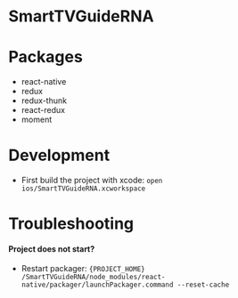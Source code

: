 SmartTVGuideRNA
===============

# Packages
- react-native
- redux
- redux-thunk
- react-redux
- moment

# Development
- First build the project with xcode: ```open ios/SmartTVGuideRNA.xcworkspace```

# Troubleshooting
#### Project does not start?
- Restart packager: ```{PROJECT_HOME}    /SmartTVGuideRNA/node_modules/react-native/packager/launchPackager.command --reset-cache```